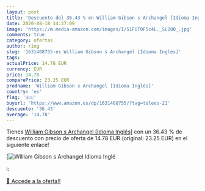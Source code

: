```yaml
---
layout: post
title: 'Descuento del 36.43 % en William Gibson s Archangel [Idioma Inglé'
date: 2020-08-18 14:37:09
image: 'https://m.media-amazon.com/images/I/51FUT0F5c4L._SL200_.jpg'
comments: true
category: ofertas
author: ring
slug: '1631408755-es William Gibson s Archangel [Idioma Inglés]'
tags: 
actualPrice: 14.78 EUR
currency: EUR
price: 14.78
comparePrice: 23.25 EUR
prodname: 'William Gibson s Archangel [Idioma Inglés]'
country: 'es'
flag: '🇪🇸'
buyurl: 'https://www.amazon.es/dp/1631408755/?tag=tolees-21'
descuento: '36.43'
average: '14.78'
---
```


Tienes [William Gibson s Archangel [Idioma Inglés]](https://www.amazon.es/dp/1631408755/?tag=tolees-21) con un 36.43 % de descuento con precio de oferta de 14.78 EUR (original: 23.25 EUR) en el siguiente enlace!

[![William Gibson s Archangel [Idioma Inglé](https://m.media-amazon.com/images/I/51FUT0F5c4L._SL200_.jpg)](https://www.amazon.es/dp/1631408755/?tag=tolees-21)

ℹ️:


[🛒 Accede a la oferta!!](https://www.amazon.es/dp/1631408755/?tag=tolees-21)
